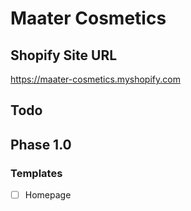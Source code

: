 # Maater Cosmetics

## Shopify Site URL
https://maater-cosmetics.myshopify.com

## Todo
## Phase 1.0
### Templates
- [ ] Homepage